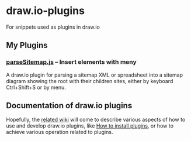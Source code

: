 # draw.io-plugins

For snippets used as plugins in draw.io

## My Plugins

### [parseSitemap.js](//github.com/holroy/draw.io-plugins/blob/master/parseSitemap.js) – Insert elements with meny

A draw.io plugin for parsing a sitemap XML or spreadsheet into a sitemap diagram showing the root with their children sites, either by keyboard Ctrl+Shift+S or by menu.

## Documentation of draw.io plugins

Hopefully, the [related wiki](//github.com/eduardomourar/ParseSitemap/wiki) will come to describe various aspects of how to use and develop draw.io plugins, like [How to install plugins](//github.com/eduardomourar/ParseSitemap/wiki/Install-draw.io-Plugin), or how to achieve various operation related to plugins.
